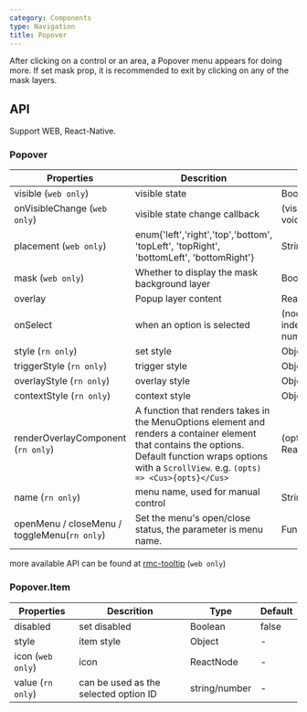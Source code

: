 ```yaml
---
category: Components
type: Navigation
title: Popover
---
```


After clicking on a control or an area, a Popover menu appears for doing more.
If set mask prop, it is recommended to exit by clicking on any of the mask layers.


## API

Support WEB, React-Native.

### Popover

Properties | Descrition | Type | Default
-----------|------------|------|--------
| visible (`web only`)   | visible state  | Boolean |  false   |
| onVisibleChange (`web only`)   | visible state change callback    | (visible: bool): void |  -   |
| placement (`web only`)   | enum{'left','right','top','bottom', 'topLeft', 'topRight', 'bottomLeft', 'bottomRight'} | String |  'bottomRight'   |
| mask (`web only`)   | Whether to display the mask background layer  | Boolean |  false  |
| overlay   | Popup layer content  | ReactNode |  -   |
| onSelect   | when an option is selected    | (node: any, index?: number): void |  -   |
| style (`rn only`)  | set style  | Object |  -   |
| triggerStyle (`rn only`)   | trigger style  | Object |  -   |
| overlayStyle (`rn only`)   | overlay style  | Object |  -   |
| contextStyle (`rn only`)   | context style  | Object |  -   |
| renderOverlayComponent (`rn only`)   | A function that renders takes in the MenuOptions element and renders a container element that contains the options. Default function wraps options with a `ScrollView`. e.g. `(opts) => <Cus>{opts}</Cus>`  | (opts: any): ReactNode |  -   |
| name (`rn only`)   | menu name, used for manual control   | String |  -   |
| openMenu / closeMenu / toggleMenu(`rn only`)   | Set the menu's open/close status, the parameter is menu name.  | Function(name) |  -   |

more available API can be found at [rmc-tooltip](https://github.com/react-component/m-tooltip#api) (`web only`)

### Popover.Item

Properties | Descrition | Type | Default
-----------|------------|------|--------
| disabled   | set disabled    | Boolean |  false   |
| style  | item style   | Object |  -   |
| icon (`web only`)  | icon   | ReactNode |  -   |
| value (`rn only`)  | can be used as the selected option ID  | string/number |  -   |
